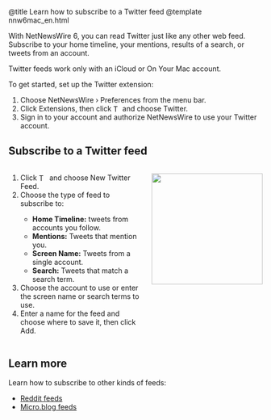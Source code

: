 @title Learn how to subscribe to a Twitter feed
@template nnw6mac_en.html

With NetNewsWire 6, you can read Twitter just like any other web feed. Subscribe to your home timeline, your mentions, results of a search, or tweets from an account.

Twitter feeds work only with an iCloud or On Your Mac account.

To get started, set up the Twitter extension:

1. Choose NetNewsWire › Preferences from the menu bar.
2. Click Extensions, then click <img style="height: 1em; vertical-align: -0.1em;" src="../../../images/mac-icon_plus.png" alt="The plus button"> and choose Twitter.
3. Sign in to your account and authorize NetNewsWire to use your Twitter account.


Subscribe to a Twitter feed
---------------------------

<div class="columns">
<div class="column-left">
	<ol>
		<li>Click <img style="height: 1.2em; vertical-align: -0.25em;" src="../../../images/mac-icon_plus_toolbar.png" alt="The plus button"> and choose New Twitter Feed.</li>
		<li>Choose the type of feed to subscribe to:</li>
			<ul>
				<li><strong>Home Timeline:</strong> tweets from accounts you follow.</li>
				<li><strong>Mentions:</strong> Tweets that mention you.</li>
				<li><strong>Screen Name:</strong> Tweets from a single account.</li>
				<li><strong>Search:</strong> Tweets that match a search term.</li>
			</ul>
		<li>Choose the account to use or enter the screen name or search terms to use.</li>
		<li>Enter a name for the feed and choose where to save it, then click Add.</li>
	</ol>
</div>

<div class="column-right">
	<p><img class="round shadow" src="../../../images/mac-en-add_twitter_feed.png" width="220" alt="" /></p>
</div>
</div>


Learn more
----------

Learn how to subscribe to other kinds of feeds:

* [Reddit feeds](reddit-feeds)
* [Micro.blog feeds](micro-blog-feeds)

